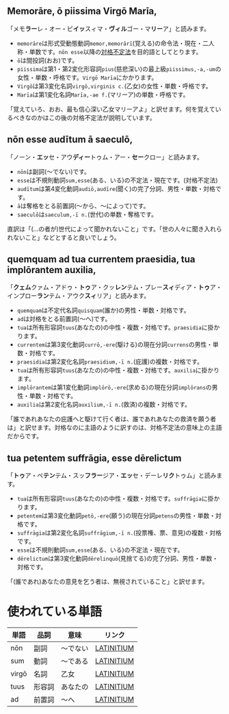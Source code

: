 ## Memorāre, ō piissima Virgō Marīa,
「メモ**ラー**レ・オー・ピ**イッ**スィマ・**ヴィル**ゴー・マ**リー**ア」と読みます。

- `memorāre`は形式受動態動詞`memor,memorārī`(覚える)の命令法・現在・二人称・単数です。`nōn esse`以降の[対格不定法](https://aeneis.jp/?p=12767#h-%E5%AF%BE%E6%A0%BC%E4%B8%8D%E5%AE%9A%E6%B3%95)を目的語としてとります。
- `ō`は間投詞(おお)です。
- `piissima`は第1・第2変化形容詞`pius`(慈悲深い)の最上級`piissimus,-a,-um`の女性・単数・呼格です。`Virgō Marīa`にかかります。
- `Virgō`は第3変化名詞`virgō,virginis c.`(乙女)の女性・単数・呼格です。
- `Marīa`は第1変化名詞`Marīa,-ae f.`(マリーア)の単数・呼格です。

「覚えていろ、おお、最も信心深い乙女マリーアよ」と訳せます。何を覚えているべきなのかはこの後の対格不定法が説明しています。
## nōn esse audītum ā saeculō,
「ノーン・**エッ**セ・アウ**ディー**トゥム・アー・**セー**クロー」と読みます。

- `nōn`は副詞(〜でない)です。
- `esse`は不規則動詞`sum,esse`(ある、いる)の不定法・現在です。(対格不定法)
- `audītum`は第4変化動詞`audiō,audīre`(聞く)の完了分詞、男性・単数・対格です。
- `ā`は奪格をとる前置詞(〜から、〜によって)です。
- `saeculō`は`saeculum,-ī n.`(世代)の単数・奪格です。

直訳は「(…の者が)世代によって聞かれないこと」です。「世の人々に聞き入れられないこと」などとすると良いでしょう。

## quemquam ad tua currentem praesidia, tua implōrantem auxilia,
「**クェム**クァム・アドゥ・**トゥ**ア・クッ**レン**テム・プレー**スィ**ディア・**トゥ**ア・インプロー**ラン**テム・アウク**スィ**リア」と読みます。

- `quemquam`は不定代名詞`quisquam`(誰か)の男性・単数・対格です。
- `ad`は対格をとる前置詞(〜へ)です。
- `tua`は所有形容詞`tuus`(あなたの)の中性・複数・対格です。`praesidia`に掛かります。
- `currentem`は第3変化動詞`currō,-ere`(駆ける)の現在分詞`currens`の男性・単数・対格です。
- `praesidia`は第2変化名詞`praesidium,-ī n.`(庇護)の複数・対格です。
- `tua`は所有形容詞`tuus`(あなたの)の中性・複数・対格です。`auxilia`に掛かります。
- `implōrantem`は第1変化動詞`implōrō,-ere`(求める)の現在分詞`implōrans`の男性・単数・対格です。
- `auxilia`は第2変化名詞`auxilium,-ī n.`(救済)の複数・対格です。

「誰であれあなたの庇護へと駆けて行く者は、誰であれあなたの救済を願う者は」と訳せます。対格なのに主語のように訳すのは、対格不定法の意味上の主語だからです。

## tua petentem suffrāgia, esse dērelictum
「**トゥ**ア・ペ**テン**テム・スッ**フラー**ジア・**エッ**セ・デーレ**リク**トゥム」と読みます。

- `tua`は所有形容詞`tuus`(あなたの)の中性・複数・対格です。`suffrāgia`に掛かります。
- `petentem`は第3変化動詞`petō,-ere`(願う)の現在分詞`petens`の男性・単数・対格です。
- `suffrāgia`は第2変化名詞`suffrāgium,-ī n.`(投票権、票、意見)の複数・対格です。
- `esse`は不規則動詞`sum,esse`(ある、いる)の不定法・現在です。
- `dērelictum`は第3変化動詞`dērelinquō`(見捨てる)の完了分詞、男性・単数・対格です。

「(誰であれ)あなたの意見を乞う者は、無視されていること」と訳せます。

# 使われている単語

|単語|品詞|意味|リンク|
|--|--|--|--|
|nōn|副詞|〜でない|[LATINITIUM](https://latinitium.com/latin-dictionaries/?t=lsn31151)|
|sum|動詞|〜である|[LATINITIUM](https://latinitium.com/latin-dictionaries/?t=lsn46529)|
|virgō|名詞|乙女|[LATINITIUM](https://latinitium.com/latin-dictionaries/?t=lsn51069)|
|tuus|形容詞|あなたの|[LATINITIUM](https://latinitium.com/latin-dictionaries/?t=lsn49559)|
|ad|前置詞|〜へ|[LATINITIUM](https://latinitium.com/latin-dictionaries/?t=lsn665)|
